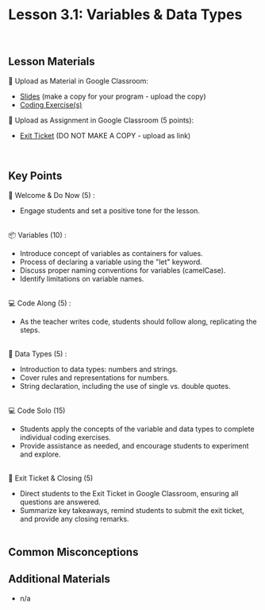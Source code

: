 # Lesson 3.1: Variables & Data Types

<br>

## Lesson Materials

📖 Upload as Material in Google Classroom:
- [Slides](https://docs.google.com/presentation/d/1vBp0_Bb3_uZpoamXQ837B0UuxHvrK0SvDexiBNEuJcs/edit?usp=sharing) (make a copy for your program - upload the copy)
- [Coding Exercise(s)](https://github.com/JillVanO/int-u3l1-23-24-student-exercises)

📝 Upload as Assignment in Google Classroom (5 points):
- [Exit Ticket](https://forms.gle/CDbWspR5KUnRSrc9A) (DO NOT MAKE A COPY - upload as link)

<br>


## Key Points

👋 Welcome & Do Now (5) :
- Engage students and set a positive tone for the lesson.<br><br>

📦 Variables (10) :
- Introduce concept of variables as containers for values.
- Process of declaring a variable using the "let" keyword.
- Discuss proper naming conventions for variables (camelCase).
- Identify limitations on variable names.<br><br>

💻 Code Along (5) : 
- As the teacher writes code, students should follow along, replicating the steps.<br><br>

🔢 Data Types (5) : 
- Introduction to data types: numbers and strings.
- Cover rules and representations for numbers.
- String declaration, including the use of single vs. double quotes.<br><br>

💻 Code Solo (15)
- Students apply the concepts of the variable and data types to complete individual coding exercises.
- Provide assistance as needed, and encourage students to experiment and explore.<br><br>

👋 Exit Ticket & Closing (5)
- Direct students to the Exit Ticket in Google Classroom, ensuring all questions are answered.
- Summarize key takeaways, remind students to submit the exit ticket, and provide any closing remarks.<br><br>


## Common Misconceptions



## Additional Materials
- n/a

